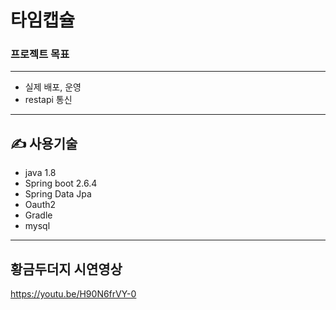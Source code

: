 # 타임캡슐


### 프로젝트 목표
 ------
- 실제 배포, 운영 
- restapi 통신

-----
## ✍️ 사용기술
- java 1.8
- Spring boot 2.6.4
- Spring Data Jpa
- Oauth2
- Gradle
- mysql

-----
## 황금두더지 시연영상 
https://youtu.be/H90N6frVY-0

